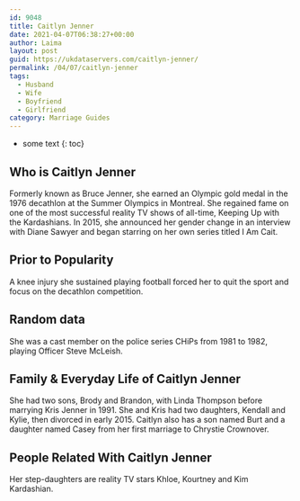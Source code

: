 ```yaml
---
id: 9048
title: Caitlyn Jenner
date: 2021-04-07T06:38:27+00:00
author: Laima
layout: post
guid: https://ukdataservers.com/caitlyn-jenner/
permalink: /04/07/caitlyn-jenner
tags:
  - Husband
  - Wife
  - Boyfriend
  - Girlfriend
category: Marriage Guides
---
```


* some text
{: toc}


## Who is Caitlyn Jenner
                  
                  
                  
Formerly known as Bruce Jenner, she earned an Olympic gold medal in the 1976 decathlon at the Summer Olympics in Montreal. She regained fame on one of the most successful reality TV shows of all-time, Keeping Up with the Kardashians. In 2015, she announced her gender change in an interview with Diane Sawyer and began starring on her own series titled I Am Cait. 
                  
              
            
              
            
                
                
                
## Prior to Popularity
                  
                  
                  
A knee injury she sustained playing football forced her to quit the sport and focus on the decathlon competition. 
                  
              
            
              
            
                
                
                
## Random data
                  
                  
                  
She was a cast member on the police series CHiPs from 1981 to 1982, playing Officer Steve McLeish. 
                  
              
            
              
            
                
                
                
## Family & Everyday Life of Caitlyn Jenner
                  
                  
                  
She had two sons, Brody and Brandon, with Linda Thompson before marrying Kris Jenner in 1991. She and Kris had two daughters, Kendall and Kylie, then divorced in early 2015. Caitlyn also has a son named Burt and a daughter named Casey from her first marriage to Chrystie Crownover. 
                  
              
            
              
            
                
                
                
## People Related With Caitlyn Jenner
                  
                  
                  
Her step-daughters are reality TV stars Khloe, Kourtney and Kim Kardashian. 
                  
              
            
              
            
                
              
            
              
              
            
            
              
            
          
          
          